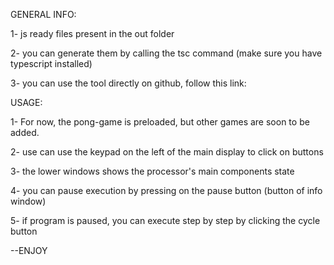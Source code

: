 GENERAL INFO:

1- js ready files present in the out folder

2- you can generate them by calling the tsc command (make sure you have typescript installed)

3- you can use the tool directly on github, follow this link: 

USAGE:

1- For now, the pong-game is preloaded, but other games are soon to be added.

2- use can use the keypad on the left of the main display to click on buttons

3- the lower windows shows the processor's main components state

4- you can pause execution by pressing on the pause button (button of info window)

5- if program is paused, you can execute step by step by clicking the cycle button

--ENJOY